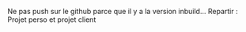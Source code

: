 Ne pas push sur le github parce que il y a la version inbuild...
Repartir : Projet perso et projet client
